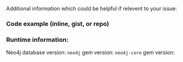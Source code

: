 





Additional information which could be helpful if relevent to your issue:

### Code example (inline, gist, or repo)



### Runtime information:

Neo4j database version:
`neo4j` gem version: 
`neo4j-core` gem version: 

